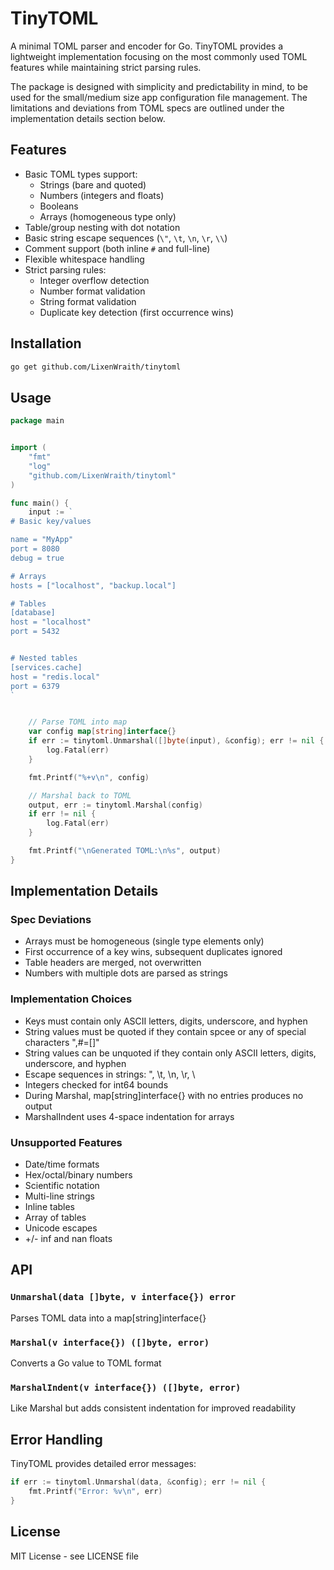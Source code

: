 # TinyTOML

A minimal TOML parser and encoder for Go. TinyTOML provides a lightweight implementation focusing on the most commonly used TOML features while maintaining strict parsing rules.

The package is designed with simplicity and predictability in mind, to be used for the small/medium size app configuration file management. The limitations and deviations from TOML specs are outlined under the implementation details section below.

## Features

- Basic TOML types support:
  - Strings (bare and quoted)
  - Numbers (integers and floats)
  - Booleans
  - Arrays (homogeneous type only)
- Table/group nesting with dot notation
- Basic string escape sequences (`\"`, `\t`, `\n`, `\r`, `\\`)
- Comment support (both inline `#` and full-line)
- Flexible whitespace handling
- Strict parsing rules:
  - Integer overflow detection
  - Number format validation
  - String format validation
  - Duplicate key detection (first occurrence wins)

## Installation

```bash
go get github.com/LixenWraith/tinytoml
```

## Usage

```go
package main


import (
    "fmt"
    "log"
    "github.com/LixenWraith/tinytoml"
)

func main() {
    input := `
# Basic key/values

name = "MyApp"
port = 8080
debug = true

# Arrays
hosts = ["localhost", "backup.local"]

# Tables
[database]
host = "localhost"
port = 5432


# Nested tables
[services.cache]
host = "redis.local"
port = 6379
`


    // Parse TOML into map
    var config map[string]interface{}
    if err := tinytoml.Unmarshal([]byte(input), &config); err != nil {
        log.Fatal(err)
    }

    fmt.Printf("%+v\n", config)

    // Marshal back to TOML
    output, err := tinytoml.Marshal(config)
    if err != nil {
        log.Fatal(err)
    }

    fmt.Printf("\nGenerated TOML:\n%s", output)
}
```

## Implementation Details

### Spec Deviations

- Arrays must be homogeneous (single type elements only)
- First occurrence of a key wins, subsequent duplicates ignored
- Table headers are merged, not overwritten
- Numbers with multiple dots are parsed as strings

### Implementation Choices

- Keys must contain only ASCII letters, digits, underscore, and hyphen
- String values must be quoted if they contain spcee or any of special characters ",#=[]"
- String values can be unquoted if they contain only ASCII letters, digits, underscore, and hyphen
- Escape sequences in strings: \", \t, \n, \r, \
- Integers checked for int64 bounds
- During Marshal, map[string]interface{} with no entries produces no output
- MarshalIndent uses 4-space indentation for arrays

### Unsupported Features

- Date/time formats
- Hex/octal/binary numbers
- Scientific notation
- Multi-line strings
- Inline tables
- Array of tables
- Unicode escapes
- +/- inf and nan floats

## API

### `Unmarshal(data []byte, v interface{}) error`
Parses TOML data into a map[string]interface{}

### `Marshal(v interface{}) ([]byte, error)`
Converts a Go value to TOML format

### `MarshalIndent(v interface{}) ([]byte, error)`
Like Marshal but adds consistent indentation for improved readability

## Error Handling


TinyTOML provides detailed error messages:

```go
if err := tinytoml.Unmarshal(data, &config); err != nil {
    fmt.Printf("Error: %v\n", err)
}
```

## License

MIT License - see LICENSE file

